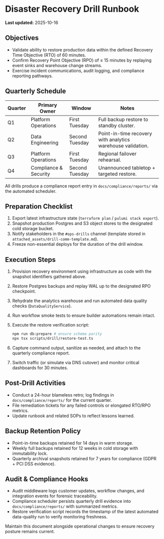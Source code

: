 # Disaster Recovery Drill Runbook

**Last updated:** 2025-10-16

## Objectives

- Validate ability to restore production data within the defined Recovery Time Objective (RTO) of 60 minutes.
- Confirm Recovery Point Objective (RPO) of ≤ 15 minutes by replaying event sinks and warehouse change streams.
- Exercise incident communications, audit logging, and compliance reporting pathways.

## Quarterly Schedule

| Quarter | Primary Owner | Window | Notes |
| --- | --- | --- | --- |
| Q1 | Platform Operations | First Tuesday | Full backup restore to standby cluster. |
| Q2 | Data Engineering | Second Tuesday | Point-in-time recovery with analytics warehouse validation. |
| Q3 | Platform Operations | First Tuesday | Regional failover rehearsal. |
| Q4 | Compliance & Security | Second Tuesday | Unannounced tabletop + targeted restore. |

All drills produce a compliance report entry in `docs/compliance/reports/` via the automated scheduler.

## Preparation Checklist

1. Export latest infrastructure state (`terraform plan` / `pulumi stack export`).
2. Snapshot production Postgres and S3 object stores to the designated cold storage bucket.
3. Notify stakeholders in the `#ops-drills` channel (template stored in `attached_assets/drill-comm-template.md`).
4. Freeze non-essential deploys for the duration of the drill window.

## Execution Steps

1. Provision recovery environment using infrastructure as code with the snapshot identifiers gathered above.
2. Restore Postgres backups and replay WAL up to the designated RPO checkpoint.
3. Rehydrate the analytics warehouse and run automated data quality checks (`DataQualityService`).
4. Run workflow smoke tests to ensure builder automations remain intact.
5. Execute the restore verification script:

   ```bash
   npm run db:prepare # ensure schema parity
   npx tsx scripts/drill/restore-test.ts
   ```

6. Capture command output, sanitize as needed, and attach to the quarterly compliance report.
7. Switch traffic (or simulate via DNS cutover) and monitor critical dashboards for 30 minutes.

## Post-Drill Activities

- Conduct a 24-hour blameless retro; log findings in `docs/compliance/reports/` for the current quarter.
- File remediation tickets for any failed controls or elongated RTO/RPO metrics.
- Update runbook and related SOPs to reflect lessons learned.

## Backup Retention Policy

- Point-in-time backups retained for 14 days in warm storage.
- Weekly full backups retained for 12 weeks in cold storage with immutability lock.
- Quarterly archival snapshots retained for 7 years for compliance (GDPR + PCI DSS evidence).

## Audit & Compliance Hooks

- Audit middleware logs customer updates, workflow changes, and integration events for forensic traceability.
- Compliance scheduler persists quarterly drill evidence into `docs/compliance/reports/` with summarized metrics.
- Restore verification script records the timestamp of the latest automated data-quality run to verify monitoring freshness.

Maintain this document alongside operational changes to ensure recovery posture remains current.
